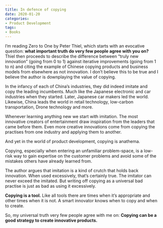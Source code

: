 ```yaml
---
title: In defence of copying
date: 2020-01-20
categories:
- Product Development
tags:
- Books
---
```


I’m reading Zero to One by Peter Thiel, which starts with an evocative question: **what important truth do very few people agree with you on?** Thiel then proceeds to describe the difference between “truly new innovation” (going from 0 to 1) against iterative improvements (going from 1 to n) and citing the example of Chinese copying products and business models from elsewhere as not innovation. I don’t believe this to be true and I believe the author is downplaying the value of copying.

In the infancy of each of China’s industries, they did indeed imitate and copy the leading incumbents. Much like the Japanese electronic and car industries when they started. Later, Japanese car makers led the world. Likewise, China leads the world in retail technology, low-carbon transportation, Drone technology and more.

Whenever learning anything new we start with imitation. The most innovative creators of entertainment draw inspiration from the leaders that came before them. Even more creative innovations come from copying the practises from one industry and applying them to another.

And yet in the world of product development, copying is anathema.

Copying, especially when entering an unfamiliar problem-space, is a low-risk way to gain expertise on the customer problems and avoid some of the mistakes others have already learned from.

The author argues that imitation is a kind of crutch that holds back innovation. When used excessively, that’s certainly true. The imitator can never exceed the imitated. But writing off copying as a universal bad practise is just as bad as using it excessively.

**Copying is a tool.** Like all tools there are times when it’s appropriate and other times when it is not. A smart innovator knows when to copy and when to create.

So, my universal truth very few people agree with me on: 
**Copying can be a good strategy to create innovative products.**
